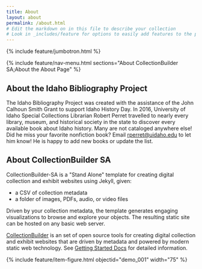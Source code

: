 ```yaml
---
title: About
layout: about
permalink: /about.html
# Edit the markdown on in this file to describe your collection
# Look in _includes/feature for options to easily add features to the page
---
```


{% include feature/jumbotron.html %} 

{% include feature/nav-menu.html sections="About CollectionBuilder SA;About the About Page" %}

## About the Idaho Bibliography Project

The Idaho Bibliography Project was created with the assistance of the John Calhoun Smith Grant to support Idaho History Day. In 2016, University of Idaho Special Collections Librarian Robert Perret travelled to nearly every library, museum, and historical society in the state to discover every available book about Idaho history. Many are not cataloged anywhere else! Did he miss your favorite nonfiction book? Email rperret@uidaho.edu to let him know! He is happy to add new books or update the list.

## About CollectionBuilder SA

CollectionBuilder-SA is a "Stand Alone" template for creating digital collection and exhibit websites using Jekyll, given:

- a CSV of collection metadata
- a folder of images, PDFs, audio, or video files

Driven by your collection metadata, the template generates engaging visualizations to browse and explore your objects.
The resulting static site can be hosted on any basic web server.

[CollectionBuilder](https://github.com/CollectionBuilder/) is an set of open source tools for creating digital collection and exhibit websites that are driven by metadata and powered by modern static web technology.
See [Getting Started Docs](https://collectionbuilder.github.io/docs/introduction.html) for detailed information.


{% include feature/item-figure.html objectid="demo_001" width="75" %} 




